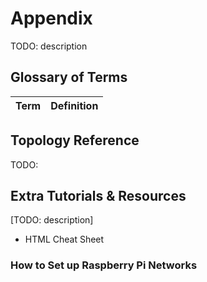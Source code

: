 # Appendix

TODO: description

## Glossary of Terms

| Term | Definition |
| ---- | ---------- |

## Topology Reference

TODO:

## Extra Tutorials & Resources

[TODO: description]

* HTML Cheat Sheet

<!-- :::box -->
### How to Set up Raspberry Pi Networks
<!-- 
[TODO: description]

::button[View Tutorial]{href="TODO:"}
::button[Print Tutorial]{href="TODO:"} -->

<!-- ::: -->